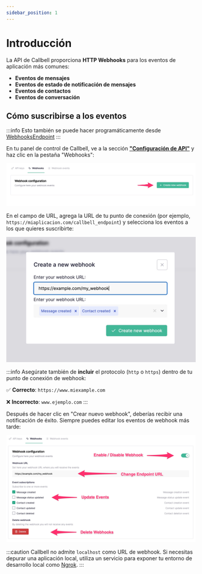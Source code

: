 ```yaml
---
sidebar_position: 1
---
```


# Introducción

La API de Callbell proporciona **HTTP Webhooks** para los eventos de aplicación más comunes:

- **Eventos de mensajes**
- **Eventos de estado de notificación de mensajes**
- **Eventos de contactos**
- **Eventos de conversación**

## Cómo suscribirse a los eventos

:::info
Esto también se puede hacer programáticamente desde [WebhooksEndpoint](./../webhooks_api/introduction.md)
:::

En tu panel de control de Callbell, ve a la sección [**"Configuración de API"**](https://dash.callbell.eu/settings/api_settings/webhooks) y haz clic en la pestaña "Webhooks":

![pestaña_webhook](./assets/webhook_tab.jpg)

En el campo de URL, agrega la URL de tu punto de conexión (por ejemplo, `https://miaplicacion.com/callbell_endpoint`) y selecciona los eventos a los que quieres suscribirte:

![crear_webhook](./assets/webhook_create.jpg)

:::info
Asegúrate también de **incluir** el protocolo (`http` o `https`) dentro de tu punto de conexión de webhook:

✅ **Correcto**: `https://www.miexample.com`

❌ **Incorrecto**: `www.ejemplo.com`
:::

Después de hacer clic en "Crear nuevo webhook", deberías recibir una notificación de éxito. Siempre puedes editar los eventos de webhook más tarde:

![editar_webhook](./assets/webhook_edit.jpg)

:::caution
Callbell no admite `localhost` como URL de webhook. Si necesitas depurar una aplicación local, utiliza un servicio para exponer tu entorno de desarrollo local como [Ngrok](https://ngrok.com).
:::